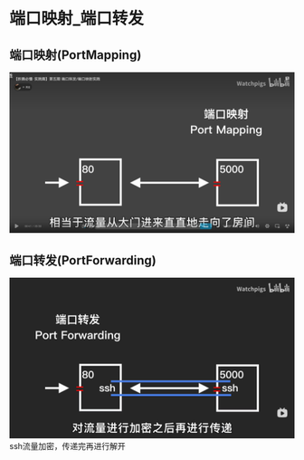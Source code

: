 # 端口映射_端口转发

## 端口映射(PortMapping)
![](_attachments/old/2022-12-11-23-22-36.png)


## 端口转发(PortForwarding)
![](_attachments/old/2022-12-11-23-22-55.png)
ssh流量加密，传递完再进行解开